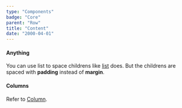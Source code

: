 ```yaml
---
type: "Components"
badge: "Core"
parent: "Row"
title: "Content"
date: "2000-04-01"
---
```


#### Anything

You can use list to space childrens like [list](/components/list/content) does. But the childrens are spaced with **padding** instead of **margin**.

<demo>
  <demovanilla src="vanilla/components/row/anything-row">
  </demovanilla>
  <demovanilla src="vanilla/components/row/anything-column">
  </demovanilla>
  <demovanilla src="vanilla/components/row/anything-nested">
  </demovanilla>
</demo>

#### Columns

Refer to [Column](/components/column/option).
